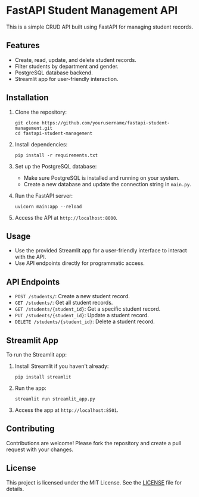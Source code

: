 # FastAPI Student Management API

This is a simple CRUD API built using FastAPI for managing student records.

## Features

- Create, read, update, and delete student records.
- Filter students by department and gender.
- PostgreSQL database backend.
- Streamlit app for user-friendly interaction.

## Installation

1. Clone the repository:

    ```
    git clone https://github.com/yourusername/fastapi-student-management.git
    cd fastapi-student-management
    ```

2. Install dependencies:

    ```
    pip install -r requirements.txt
    ```

3. Set up the PostgreSQL database:
   
   - Make sure PostgreSQL is installed and running on your system.
   - Create a new database and update the connection string in `main.py`.

4. Run the FastAPI server:

    ```
    uvicorn main:app --reload
    ```

5. Access the API at `http://localhost:8000`.

## Usage

- Use the provided Streamlit app for a user-friendly interface to interact with the API.
- Use API endpoints directly for programmatic access.

## API Endpoints

- `POST /students/`: Create a new student record.
- `GET /students/`: Get all student records.
- `GET /students/{student_id}`: Get a specific student record.
- `PUT /students/{student_id}`: Update a student record.
- `DELETE /students/{student_id}`: Delete a student record.

## Streamlit App

To run the Streamlit app:

1. Install Streamlit if you haven't already:

    ```
    pip install streamlit
    ```

2. Run the app:

    ```
    streamlit run streamlit_app.py
    ```

3. Access the app at `http://localhost:8501`.

## Contributing

Contributions are welcome! Please fork the repository and create a pull request with your changes.

## License

This project is licensed under the MIT License. See the [LICENSE](LICENSE) file for details.
